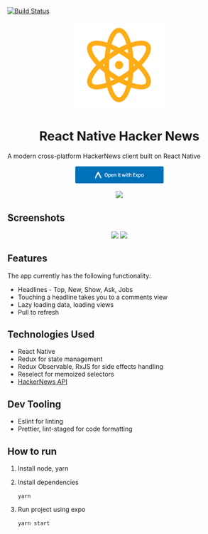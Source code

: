 [![Build Status](https://travis-ci.org/G2Jose/ReactNative-HackerNews.svg?branch=master)](https://travis-ci.org/G2Jose/ReactNative-HackerNews)

<p align="center">
    <img src="https://raw.githubusercontent.com/G2Jose/ReactNative-HackerNews/master/screenshots/logo.jpg" width="200" />
</p>

<strong><h1 style="text-align: center;">React Native Hacker News</h1></strong>
A modern cross-platform HackerNews client built on React Native

<p align="center">
    <a href="https://exp.host/@gejose/hacker-news"><img src="https://raw.githubusercontent.com/G2Jose/ReactNative-HackerNews/master/screenshots/expo.png" width="200" /></a>
</p>
<p align="center">
     <a href="https://itunes.apple.com/WebObjects/MZStore.woa/wa/viewSoftware?id=1220272464&mt=8"><img src="https://rawgit.com/G2Jose/ReactHackerNews/master/screenshots/Download_on_the_App_Store_Badge_US-UK_135x40.svg" width="200" /></a>
</p>

## Screenshots
<p align="center">
<img src="https://github.com/G2Jose/ReactNative-HackerNews/raw/refactor/redux/screenshots/iOS/top.png" width="300" />  <img src="https://github.com/G2Jose/ReactNative-HackerNews/raw/refactor/redux/screenshots/iOS/show.png" width="300" />
</p>

## Features 
The app currently has the following functionality:

- Headlines - Top, New, Show, Ask, Jobs
- Touching a headline takes you to a comments view
- Lazy loading data, loading views
- Pull to refresh

## Technologies Used
- React Native
- Redux for state management
- Redux Observable, RxJS for side effects handling
- Reselect for memoized selectors
- [HackerNews API](https://github.com/HackerNews/API)

## Dev Tooling
- Eslint for linting
- Prettier, lint-staged for code formatting

## How to run
1. Install node, yarn
2. Install dependencies

    ```
    yarn
    ```

3. Run project using expo
    
    ```
    yarn start
    ```
